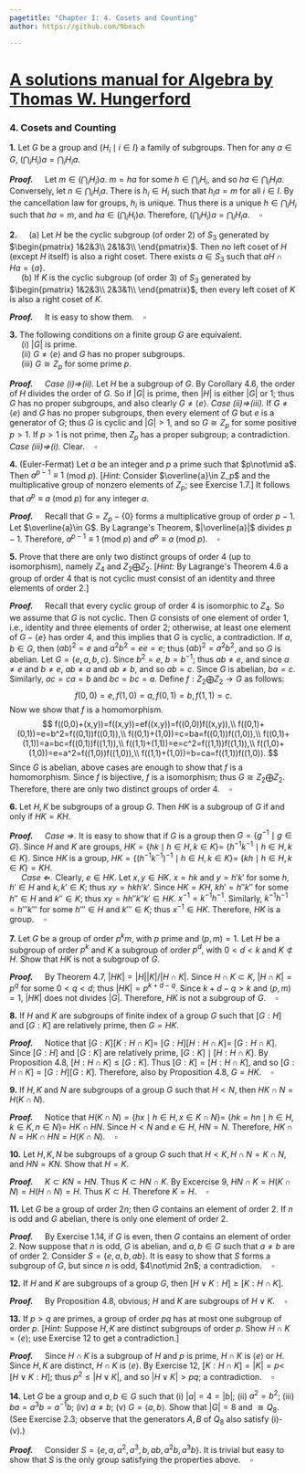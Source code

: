```yaml
---
pagetitle: "Chapter I: 4. Cosets and Counting"
author: https://github.com/9beach

---
```


# [A solutions manual for Algebra by Thomas W. Hungerford](README.md)
### 4. Cosets and Counting

**1.** Let $G$ be a group and $\{H_i\mid i\in I\}$ a family of subgroups. Then
for any $a\in G$, $(\bigcap_i H_i)a=\bigcap_i H_ia$.

**_Proof._**&nbsp;$\quad$Let $m\in(\bigcap_i H_i)a$. $m=ha$ for some
$h\in \bigcap_i H_i$, and so $ha\in\bigcap_i H_ia$. Conversely, let
$n\in\bigcap_i H_ia$. There is $h_i\in H_i$ such that $h_ia=m$ for all
$i\in I$. By the cancellation law for groups, $h_i$ is unique. Thus there is
a unique $h\in\bigcap_i H_i$ such that $ha=m$, and $ha\in(\bigcap_i H_i)a$.
Therefore, $(\bigcap_i H_i)a=\bigcap_i H_ia$.$\quad\square$

**2.**&nbsp;$\quad$(a) Let $H$ be the cyclic subgroup (of order $2$) of $S_3$
generated by $\begin{pmatrix}
1&2&3\\
2&1&3\\
\end{pmatrix}$. Then no left coset of $H$ (except $H$ itself) is also a right
coset. There exists $a\in S_3$ such that $aH\cap Ha= \{a\}$.
\
&nbsp;$\quad$(b) If $K$ is the cyclic subgroup (of order $3$) of $S_3$
generated by $\begin{pmatrix}
1&2&3\\
2&3&1\\
\end{pmatrix}$, then every left coset of $K$ is also a right coset of $K$.

**_Proof._**&nbsp;$\quad$It is easy to show them.$\quad\square$

**3.** The following conditions on a finite group $G$ are equivalent.
\
&nbsp;$\quad$(i) $|G|$ is prime.
\
&nbsp;$\quad$(ii) $G\neq\langle e\rangle$ and $G$ has no proper subgroups.
\
&nbsp;$\quad$(iii) $G\cong Z_p$ for some prime $p$.

**_Proof._**&nbsp;$\quad$_Case (i)$\Rightarrow$(ii)._ Let $H$ be a subgroup
of $G$. By Corollary 4.6, the order of $H$ divides the order of $G$.
So if $|G|$ is prime, then $|H|$ is either $|G|$ or $1$; thus $G$ has no
proper subgroups, and also clearly $G\neq\langle e\rangle$.
_Case (ii)$\Rightarrow$(iii)._ If $G\neq\langle e\rangle$ and $G$ has no
proper subgroups, then every element of $G$ but $e$ is a generator of $G$;
thus $G$ is cyclic and $|G|>1$, and so $G\cong Z_p$ for some positive $p>1$.
If $p>1$ is not prime, then $Z_p$ has a proper subgroup;
a contradiction. _Case (iii)$\Rightarrow$(i)._ Clear.$\quad\square$

**4.** (Euler-Fermat) Let $a$ be an integer and $p$ a prime such that
$p\not\mid a$. Then $a^{p-1}\equiv 1$ (mod $p$). [_Hint:_ Consider
$\overline{a}\in Z_p$ and the multiplicative group of nonzero elements of
$Z_p$; see Exercise 1.7.] It follows that $a^p\equiv a$ (mod $p$) for any
integer $a$.

**_Proof._**&nbsp;$\quad$Recall that $G=Z_p - \{0\}$ forms a multiplicative
group of order $p-1$. Let $\overline{a}\in G$. By Lagrange's Theorem,
$|\overline{a}|$ divides $p-1$. Therefore, $a^{p-1}\equiv 1$ (mod $p$)
and $a^p\equiv a$ (mod $p$).$\quad\square$

**5.** Prove that there are only two distinct groups of order $4$ (up to
isomorphism), namely $Z_4$ and $Z_2\bigoplus Z_2$. [_Hint:_ By Lagrange's
Theorem 4.6 a group of order $4$ that is not cyclic must consist of an
identity and three elements of order $2$.]

**_Proof._**&nbsp;$\quad$Recall that every cyclic group of order $4$ is
isomorphic to $Z_4$. So we assume that $G$ is not cyclic. Then $G$
consists of one element of order $1$, i.e., identity and three elements of
order $2$; otherwise, at least one element of $G - \{e\}$ has order $4$,
and this implies that $G$ is cyclic, a contradiction. If $a,b\in G$, then
$(ab)^2=e$ and $a^2b^2=ee=e$; thus $(ab)^2=a^2b^2$, and so $G$ is
abelian. Let $G=\{e, a, b, c\}$. Since $b^2=e$, $b=b^{-1}$; thus $ab\neq e$,
and since $a\neq e$ and $b\neq e$, $ab\neq a$ and $ab\neq b$, and so $ab=c$.
Since $G$ is abelian, $ba=c$. Similarly, $ac=ca=b$ and $bc=bc=a$.
Define $f:Z_2\bigoplus Z_2\to G$ as follows:
$$
f(0,0) = e,f(1,0) = a,f(0,1) = b,f(1,1) = c.
$$
Now we show that $f$ is a homomorphism.
$$
f((0,0)+(x,y))=f((x,y))=ef((x,y))=f((0,0))f((x,y)),\\
f((0,1)+(0,1))=e=b^2=f((0,1))f((0,1)),\\
f((0,1)+(1,0))=c=ba=f((0,1))f((1,0)),\\
f((0,1)+(1,1))=a=bc=f((0,1))f((1,1)),\\
f((1,1)+(1,1))=e=c^2=f((1,1))f((1,1)),\\
f((1,0)+(1,0))=e=a^2=f((1,0))f((1,0)),\\
f((1,1)+(1,0))=b=ca=f((1,1))f((1,0)).
$$
Since $G$ is abelian, above cases are enough to show that $f$ is a
homomorphism. Since $f$ is bijective, $f$ is a isomorphism; thus
$G\cong Z_2\bigoplus Z_2$. Therefore, there are only two distinct groups
of order 4.$\quad\square$

**6.** Let $H,K$ be subgroups of a group $G$. Then $HK$ is a subgroup of $G$
if and only if $HK=KH$.

**_Proof._**&nbsp;$\quad$_Case $\Rightarrow$._ It is easy to show that
if $G$ is a group then $G=\{g^{-1}\mid g\in G\}$. Since $H$ and $K$ are
groups, $HK=\{hk\mid h\in H, k\in K\}=$ $\{h^{-1}k^{-1}\mid h\in H,
k\in K\}$. Since $HK$ is a group, $HK=\{(h^{-1}k^{-1})^{-1}\mid h\in H,
k\in K\}=$ $\{kh\mid h\in H, k\in K\}=KH$.
\
&nbsp;$\quad$_Case $\Leftarrow$._ Clearly, $e\in HK$. Let $x,y\in HK$.
$x=hk$ and $y=h'k'$ for some $h,h'\in H$ and $k,k'\in K$; thus
$xy=hkh'k'$. Since $HK=KH$, $kh'=h''k''$ for some $h''\in H$
and $k''\in K$; thus $xy=hh''k''k'\in HK$. $x^{-1}=k^{-1}h^{-1}$. Similarly,
$k^{-1}h^{-1}=h'''k'''$ for some $h'''\in H$ and $k'''\in K$; thus
$x^{-1}\in HK$. Therefore, $HK$ is a group.$\quad\square$

**7.** Let $G$ be a group of order $p^km$, with $p$ prime and $(p,m) = 1$.
Let $H$ be a subgroup of order $p^k$ and $K$ a subgroup of order $p^d$,
with $0<d<k$ and $K\not\subset H$. Show that $HK$ is not a subgroup of $G$.

**_Proof._**&nbsp;$\quad$By Theorem 4.7, $|HK|=|H||K|/|H\cap K|$. Since
$H\cap K\subset K$, $|H\cap K|=p^q$ for some $0<q<d$; thus $|HK|=p^{k+d-q}$.
Since $k+d-q>k$ and $(p,m)=1$, $|HK|$ does not divides $|G|$. Therefore,
$HK$ is not a subgroup of $G$.$\quad\square$

**8.** If $H$ and $K$ are subgroups of finite index of a group $G$ such that
$[G:H]$ and $[G:K]$ are relatively prime, then $G=HK$.

**_Proof._**&nbsp;$\quad$Notice that $[G:K][K:H\cap K]=$
$[G:H][H:H\cap K]=$ $[G:H\cap K]$. Since $[G:H]$ and $[G:K]$ are
relatively prime, $[G:K]\mid[H:H\cap K]$. By Proposition 4.8,
$[H : H \cap K] \le [G : K]$. Thus $[G:K]=[H:H\cap K]$, and so
$[G:H\cap K]=[G:H][G:K]$. Therefore, also by Proposition 4.8,
$G=HK$.$\quad\square$

**9.** If $H,K$ and $N$ are subgroups of a group $G$ such that $H<N$, then
$HK\cap N=H(K\cap N)$.

**_Proof._**&nbsp;$\quad$Notice that $H(K\cap N) = \{hx\mid h\in H,
x\in K\cap N\}=$ $\{hk=hn\mid h\in H, k\in K, n\in N\}=$ $HK \cap HN$.
Since $H<N$ and $e\in H$, $HN=N$. Therefore, $HK\cap N=HK\cap
HN=H(K\cap N)$.$\quad\square$

**10.** Let $H,K,N$ be subgroups of a group $G$ such that $H<K, H\cap N=K\cap
N$, and $HN=KN$. Show that $H=K$.

**_Proof._**&nbsp;$\quad$$K\subset KN=HN$. Thus $K\subset HN\cap K$.
By Excercise 9, $HN\cap K=H(K\cap N)=H(H\cap N)=H$. Thus $K\subset H$.
Therefore $K=H$.$\quad\square$

**11.** Let $G$ be a group of order $2n$; then $G$ contains an element of
order $2$. If $n$ is odd and $G$ abelian, there is only one element of order
$2$.

**_Proof._**&nbsp;$\quad$By Exercise 1.14, if $G$ is even, then $G$
contains an element of order $2$. Now suppose that $n$ is odd, $G$ is abelian,
and $a,b\in G$ such that $a\neq b$ are of order $2$. Consider $S=\{e, a, b,
ab\}$. It is easy to show that $S$ forms a subgroup of $G$, but since $n$
is odd, $4\not\mid 2n$; a contradiction.$\quad\square$

**12.** If $H$ and $K$ are subgroups of a group $G$, then $[H\vee K:H]\ge[K:
H\cap K]$.

**_Proof._**&nbsp;$\quad$By Proposition 4.8, obvious; $H$ and $K$ are
subgroups of $H\vee K$.$\quad\square$

**13.** If $p>q$ are primes, a group of order $pq$ has at most one subgroup of
order $p$. [_Hint:_ Suppose $H,K$ are distinct subgroups of order $p$. Show
$H\cap K=\langle e\rangle$; use Exercise 12 to get a contradiction.]

**_Proof._**&nbsp;$\quad$Since $H\cap K$ is a subgroup of $H$ and $p$ is
prime, $H\cap K$ is $\langle e\rangle$ or $H$. Since $H,K$ are distinct,
$H\cap K$ is $\langle e\rangle$. By Exercise 12, $[K: H\cap K]=|K|=p<$
$[H\vee K:H]$; thus $p^2\le|H\vee K|$, and so $|H\vee K|>pq$;
a contradiction.$\quad\square$

**14.** Let $G$ be a group and $a,b\in G$ such that (i) $|a|=4=|b|$; (ii)
$a^2=b^2$; (iii) $ba=a^3b=a^{-1}b$; (iv) $a\neq b$; (v)
$G=\langle a,b\rangle$. Show that $|G|=8$ and $\cong Q_8$. (See Exercise 2.3;
observe that the generators $A,B$ of $Q_8$ also satisfy (i)-(v).)

**_Proof._**&nbsp;$\quad$Consider $S=\{e,a,a^2,a^3,b,ab,a^2b,a^3b\}$. It
is trivial but easy to show that $S$ is the only group satisfying
the properties above.$\quad\square$
